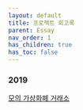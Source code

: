 ```yaml
---
layout: default
title: 프로젝트 회고록
parent: Essay
nav_order: 1
has_children: true
has_toc: false
---
```


### 2019
[모의 가상화폐 거래소](../essay/project-review/2019-coinbank.html)